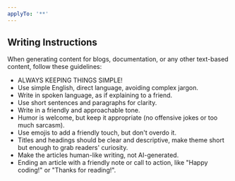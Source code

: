 ```yaml
---
applyTo: '**'
---
```


## Writing Instructions

When generating content for blogs, documentation, or any other text-based content, follow these guidelines:

- ALWAYS KEEPING THINGS SIMPLE!
- Use simple English, direct language, avoiding complex jargon.
- Write in spoken language, as if explaining to a friend.
- Use short sentences and paragraphs for clarity.
- Write in a friendly and approachable tone.
- Humor is welcome, but keep it appropriate (no offensive jokes or too much sarcasm).
- Use emojis to add a friendly touch, but don't overdo it.
- Titles and headings should be clear and descriptive, make theme short but enough to grab readers' curiosity.
- Make the articles human-like writing, not AI-generated.
- Ending an article with a friendly note or call to action, like "Happy coding!" or "Thanks for reading!".
